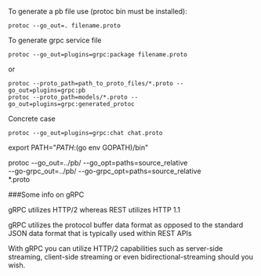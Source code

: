 To generate a pb file use (protoc bin must be installed):

    protoc --go_out=. filename.proto

To generate grpc service file

    protoc --go_out=plugins=grpc:package filename.proto    

or

    protoc --proto_path=path_to_proto_files/*.proto --go_out=plugins=grpc:pb
    protoc --proto_path=models/*.proto --go_out=plugins=grpc:generated_protoc
Concrete case

    protoc --go_out=plugins=grpc:chat chat.proto


export PATH="$PATH:$(go env GOPATH)/bin"


protoc --go_out=../pb/ --go_opt=paths=source_relative \
    --go-grpc_out=../pb/ --go-grpc_opt=paths=source_relative \
    *.proto

###Some info on gRPC

gRPC utilizes HTTP/2 whereas REST utilizes HTTP 1.1

gRPC utilizes the protocol buffer data format as opposed to the standard JSON data format that is typically used within REST APIs

With gRPC you can utilize HTTP/2 capabilities such as server-side streaming, client-side streaming or even bidirectional-streaming should you wish.